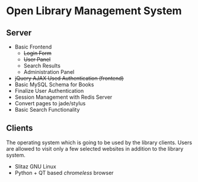 # Open Library Management System

## Server
 - Basic Frontend
 	- ~~Login Form~~
 	- ~~User Panel~~
 	- Search Results
 	- Administration Panel
 - ~~jQuery AJAX Used Authentication (frontend)~~
 - Basic MySQL Schema for Books
 - Finalize User Authentication
 - Session Management with Redis Server
 - Convert pages to jade/stylus
 - Basic Search Functionality

## Clients
The operating system which is going to be used by the library clients. Users are allowed to visit only a few selected websites in addition to the library system.

 - Slitaz GNU Linux
 - Python + QT based _chromeless_ browser
